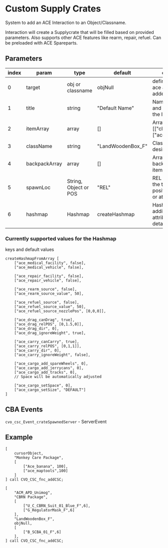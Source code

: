 # Custom Supply Crates

System to add an ACE Interaction to an Object/Classname. 

Interaction will create a Supplycrate that will be filled based on provided parameters.
Also supports other ACE features like rearm, repair, refuel. Can be preloaded with ACE Spareparts.

## Parameters
| index 	| param         	| type                  	| default           	| description                                                        	|
|-------	|---------------	|-----------------------	|-------------------	|--------------------------------------------------------------------	|
| 0     	| target        	| obj or classname      	| objNull           	| defines where the ace action is being added                        	|
| 1     	| title         	| string                	| "Default Name"    	| Name of the Crate and Displayname of the Interaction               	|
| 2     	| itemArray     	| array                 	| []                	| Array of items: [["classname", 69], ["ace_banana",69]]             	|
| 3     	| className     	| string                	| "LandWoodenBox_F" 	| Classname of desired Crateobject                                   	|
| 4     	| backpackArray 	| array                 	| []                	| Array of backpacks, like itemArray                                 	|
| 5     	| spawnLoc      	| String, Object or POS 	| "REL"             	| REL - Relative to the target, at position of object or at position 	|
| 6     	| hashmap       	| Hashmap               	| createHashmap     	| Hashmap of additional attributes, for details, see below           	|


### Currently supported values for the Hashmap
keys and default values
```sqf
createHashmapFromArray [
    ["ace_medical_facility", false],
    ["ace_medical_vehicle", false],

    ["ace_repair_facility", false],
    ["ace_repair_vehicle", false],

    ["ace_rearm_source", false],
    ["ace_rearm_source_value", 50],

    ["ace_refuel_source", false],
    ["ace_refuel_source_value", 50],
    ["ace_refuel_source_nozzlePos", [0,0,0]],

    ["ace_drag_canDrag", true],
    ["ace_drag_relPOS", [0,1.5,0]],
    ["ace_drag_dir", 0],
    ["ace_drag_ignoreWeight", true],

    ["ace_carry_canCarry", true],
    ["ace_carry_relPOS", [0,1,1]],
    ["ace_carry_dir", 0],
    ["ace_carry_ignoreWeight", false],

    ["ace_cargo_add_spareWheels", 0],
    ["ace_cargo_add_jerrycans", 0],
    ["ace_cargo_add_tracks", 0],
    // Space will be automatically adjusted

    ["ace_cargo_setSpace", 0],
    ["ace_cargo_setSize", "DEFAULT"]
]
```
## CBA Events
`cvo_csc_Event_crateSpawnedServer` - ServerEvent

## Example
```sqf
[
	cursorObject, 
	"Monkey Care Package",
	[
		["Ace_banana", 100],
		["ace_maptools",100]
	]
] call CVO_CSC_fnc_addCSC;
```

```sqf
[
	"ACM_APD_Unimog", 
	"CBRN Package", 
	[
		["U_C_CBRN_Suit_01_Blue_F",6],
		["G_RegulatorMask_F",6]
	],
	"LandWoodenBox_F",
	objNull,
	[
		["B_SCBA_01_F",6]
	],
] call CVO_CSC_fnc_addCSC;
```
